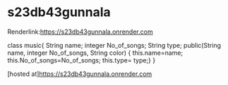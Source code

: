 # s23db43gunnala

Renderlink:https://s23db43gunnala.onrender.com

class music{ String name; integer No_of_songs; String type; public(String name, integer No_of_songs, String color) { this.name=name; this.No_of_songs=No_of_songs; this.type= type;} }

[hosted at]https://s23db43gunnala.onrender.com
